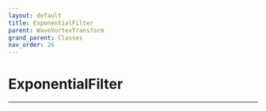```yaml
---
layout: default
title: ExponentialFilter
parent: WaveVortexTransform
grand_parent: Classes
nav_order: 26
---
```


#  ExponentialFilter




---

